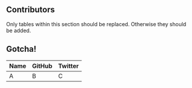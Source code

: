 ## Contributors

Only tables within this section should be replaced.
Otherwise they should be added.

## Gotcha!

| Name | GitHub | Twitter |
| ---- | ------ | ------- |
| A    | B      | C       |
